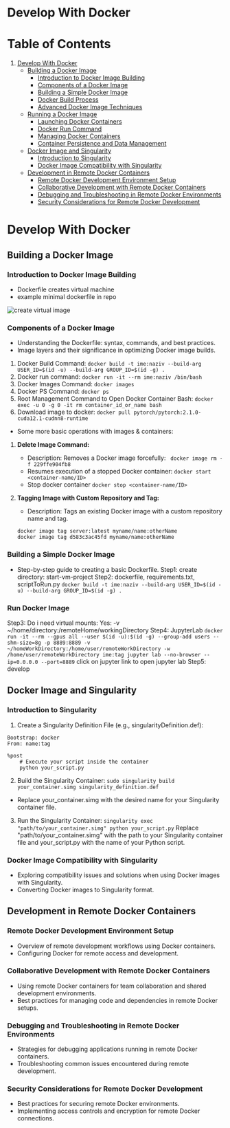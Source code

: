 # Develop With Docker
# Table of Contents

1. [Develop With Docker](#develop-with-docker)
   - [Building a Docker Image](#building-a-docker-image)
     - [Introduction to Docker Image Building](#introduction-to-docker-image-building)
     - [Components of a Docker Image](#components-of-a-docker-image)
     - [Building a Simple Docker Image](#building-a-simple-docker-image)
     - [Docker Build Process](#docker-build-process)
     - [Advanced Docker Image Techniques](#advanced-docker-image-techniques)
   - [Running a Docker Image](#running-a-docker-image)
     - [Launching Docker Containers](#launching-docker-containers)
     - [Docker Run Command](#docker-run-command)
     - [Managing Docker Containers](#managing-docker-containers)
     - [Container Persistence and Data Management](#container-persistence-and-data-management)
   - [Docker Image and Singularity](#docker-image-and-singularity)
     - [Introduction to Singularity](#introduction-to-singularity)
     - [Docker Image Compatibility with Singularity](#docker-image-compatibility-with-singularity)
   - [Development in Remote Docker Containers](#development-in-remote-docker-containers)
     - [Remote Docker Development Environment Setup](#remote-docker-development-environment-setup)
     - [Collaborative Development with Remote Docker Containers](#collaborative-development-with-remote-docker-containers)
     - [Debugging and Troubleshooting in Remote Docker Environments](#debugging-and-troubleshooting-in-remote-docker-environments)
     - [Security Considerations for Remote Docker Development](#security-considerations-for-remote-docker-development)

# Develop With Docker

## Building a Docker Image

### Introduction to Docker Image Building
- Dockerfile creates virtual machine
- example minimal dockerfile in repo

![create virtual image](https://github.com/kmihak/developWithDocker/assets/64592696/9e8d4fe0-e47a-41df-a4cf-d617c3a89a68)

### Components of a Docker Image
- Understanding the Dockerfile: syntax, commands, and best practices.
- Image layers and their significance in optimizing Docker image builds.

1. Docker Build Command: `docker build -t ime:naziv --build-arg USER_ID=$(id -u) --build-arg GROUP_ID=$(id -g) .`
2. Docker run command: `docker run -it --rm ime:naziv /bin/bash`
3. Docker Images Command: `docker images`
4. Docker PS Command: `docker ps`
5. Root Management Command to Open Docker Container Bash: `docker exec -u 0 -g 0 -it rm container_id_or_name bash`
6. Download image to docker: `docker pull pytorch/pytorch:2.1.0-cuda12.1-cudnn8-runtime`


- Some more basic operations with images & containers:
1. **Delete Image Command:**
   - Description: Removes a Docker image forcefully: ` docker image rm -f 229ffe904fb8`
   - Resumes execution of a stopped Docker container: `docker start <container-name/ID>`
   - Stop docker container `docker stop <container-name/ID>`

2. **Tagging Image with Custom Repository and Tag:**
   - Description: Tags an existing Docker image with a custom repository name and tag.
   ```
   docker image tag server:latest myname/name:otherName
   docker image tag d583c3ac45fd myname/name:otherName
   ```

### Building a Simple Docker Image
- Step-by-step guide to creating a basic Dockerfile.
Step1: create directory: start-vm-project
Step2: dockerfile, requirements.txt, scriptToRun.py
`docker build -t ime:naziv --build-arg USER_ID=$(id -u) --build-arg GROUP_ID=$(id -g) .`

### Run Docker Image
Step3: Do i need virtual mounts: Yes: -v ~/home/directory:/remoteHome/workingDirectory
Step4: JupyterLab
`docker run -it --rm --gpus all --user $(id -u):$(id -g) --group-add users --shm-size=8g -p 8889:8889 -v ~/homeWorkDirectory:/home/user/remoteWorkDirectory -w /home/user/remoteWorkDirectory ime:tag jupyter lab --no-browser --ip=0.0.0.0 --port=8889`
click on jupyter link to open jupyter lab
Step5: develop

## Docker Image and Singularity

### Introduction to Singularity
1. Create a Singularity Definition File (e.g., singularityDefinition.def):
```
Bootstrap: docker
From: name:tag

%post
    # Execute your script inside the container
    python your_script.py
```
2. Build the Singularity Container: `sudo singularity build your_container.simg singularity_definition.def`
- Replace your_container.simg with the desired name for your Singularity container file.
3. Run the Singularity Container: `singularity exec "path/to/your_container.simg" python your_script.py`
Replace "path/to/your_container.simg" with the path to your Singularity container file and your_script.py with the name of your Python script.

### Docker Image Compatibility with Singularity
- Exploring compatibility issues and solutions when using Docker images with Singularity.
- Converting Docker images to Singularity format.

## Development in Remote Docker Containers

### Remote Docker Development Environment Setup
- Overview of remote development workflows using Docker containers.
- Configuring Docker for remote access and development.

### Collaborative Development with Remote Docker Containers
- Using remote Docker containers for team collaboration and shared development environments.
- Best practices for managing code and dependencies in remote Docker setups.

### Debugging and Troubleshooting in Remote Docker Environments
- Strategies for debugging applications running in remote Docker containers.
- Troubleshooting common issues encountered during remote development.

### Security Considerations for Remote Docker Development
- Best practices for securing remote Docker environments.
- Implementing access controls and encryption for remote Docker connections.
